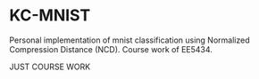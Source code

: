 # KC-MNIST
Personal implementation of mnist classification using Normalized Compression Distance (NCD). Course work of EE5434.

JUST COURSE WORK
